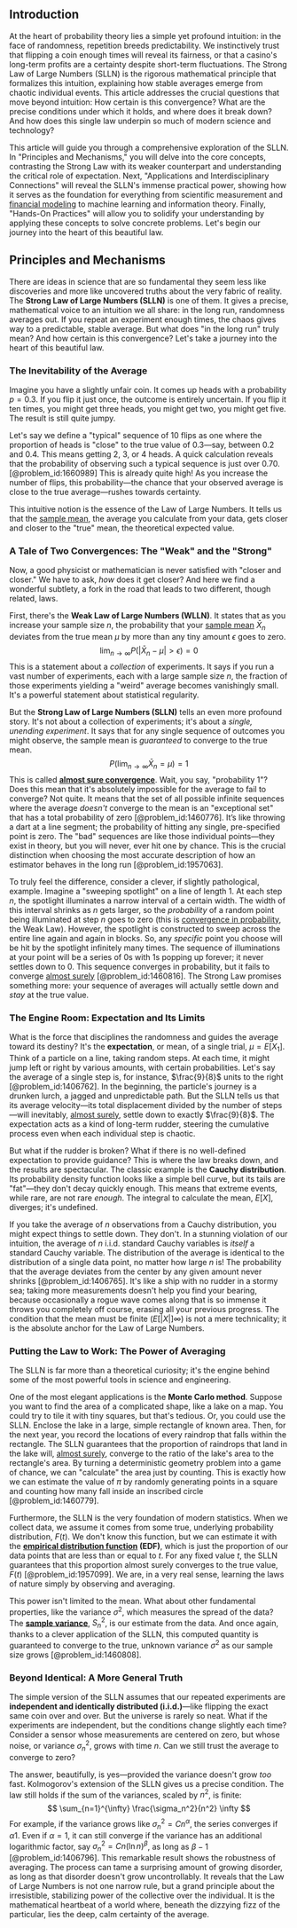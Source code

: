 ## Introduction
At the heart of probability theory lies a simple yet profound intuition: in the face of randomness, repetition breeds predictability. We instinctively trust that flipping a coin enough times will reveal its fairness, or that a casino's long-term profits are a certainty despite short-term fluctuations. The Strong Law of Large Numbers (SLLN) is the rigorous mathematical principle that formalizes this intuition, explaining how stable averages emerge from chaotic individual events. This article addresses the crucial questions that move beyond intuition: How certain is this convergence? What are the precise conditions under which it holds, and where does it break down? And how does this single law underpin so much of modern science and technology?

This article will guide you through a comprehensive exploration of the SLLN. In "Principles and Mechanisms," you will delve into the core concepts, contrasting the Strong Law with its weaker counterpart and understanding the critical role of expectation. Next, "Applications and Interdisciplinary Connections" will reveal the SLLN's immense practical power, showing how it serves as the foundation for everything from scientific measurement and [financial modeling](@article_id:144827) to machine learning and information theory. Finally, "Hands-On Practices" will allow you to solidify your understanding by applying these concepts to solve concrete problems. Let's begin our journey into the heart of this beautiful law.

## Principles and Mechanisms

There are ideas in science that are so fundamental they seem less like discoveries and more like uncovered truths about the very fabric of reality. The **Strong Law of Large Numbers (SLLN)** is one of them. It gives a precise, mathematical voice to an intuition we all share: in the long run, randomness averages out. If you repeat an experiment enough times, the chaos gives way to a predictable, stable average. But what does "in the long run" truly mean? And how certain is this convergence? Let's take a journey into the heart of this beautiful law.

### The Inevitability of the Average

Imagine you have a slightly unfair coin. It comes up heads with a probability $p=0.3$. If you flip it just once, the outcome is entirely uncertain. If you flip it ten times, you might get three heads, you might get two, you might get five. The result is still quite jumpy.

Let's say we define a "typical" sequence of 10 flips as one where the proportion of heads is "close" to the true value of $0.3$—say, between $0.2$ and $0.4$. This means getting 2, 3, or 4 heads. A quick calculation reveals that the probability of observing such a typical sequence is just over $0.70$. [@problem_id:1660989] This is already quite high! As you increase the number of flips, this probability—the chance that your observed average is close to the true average—rushes towards certainty.

This intuitive notion is the essence of the Law of Large Numbers. It tells us that the [sample mean](@article_id:168755), the average you calculate from your data, gets closer and closer to the "true" mean, the theoretical expected value.

### A Tale of Two Convergences: The "Weak" and the "Strong"

Now, a good physicist or mathematician is never satisfied with "closer and closer." We have to ask, *how* does it get closer? And here we find a wonderful subtlety, a fork in the road that leads to two different, though related, laws.

First, there's the **Weak Law of Large Numbers (WLLN)**. It states that as you increase your sample size $n$, the probability that your [sample mean](@article_id:168755) $\bar{X}_n$ deviates from the true mean $\mu$ by more than any tiny amount $\epsilon$ goes to zero.
$$ \lim_{n \to \infty} P(|\bar{X}_n - \mu| > \epsilon) = 0 $$
This is a statement about a *collection* of experiments. It says if you run a vast number of experiments, each with a large sample size $n$, the fraction of those experiments yielding a "weird" average becomes vanishingly small. It's a powerful statement about statistical regularity.

But the **Strong Law of Large Numbers (SLLN)** tells an even more profound story. It's not about a collection of experiments; it's about a *single, unending experiment*. It says that for any single sequence of outcomes you might observe, the sample mean is *guaranteed* to converge to the true mean.
$$ P\left(\lim_{n \to \infty} \bar{X}_n = \mu\right) = 1 $$
This is called **[almost sure convergence](@article_id:265318)**. Wait, you say, "probability 1"? Does this mean that it's absolutely impossible for the average to fail to converge? Not quite. It means that the set of all possible infinite sequences where the average *doesn't* converge to the mean is an "exceptional set" that has a total probability of zero [@problem_id:1460776]. It’s like throwing a dart at a line segment; the probability of hitting any single, pre-specified point is zero. The "bad" sequences are like those individual points—they exist in theory, but you will never, ever hit one by chance. This is the crucial distinction when choosing the most accurate description of how an estimator behaves in the long run [@problem_id:1957063].

To truly feel the difference, consider a clever, if slightly pathological, example. Imagine a "sweeping spotlight" on a line of length 1. At each step $n$, the spotlight illuminates a narrow interval of a certain width. The width of this interval shrinks as $n$ gets larger, so the *probability* of a random point being illuminated at step $n$ goes to zero (this is [convergence in probability](@article_id:145433), the Weak Law). However, the spotlight is constructed to sweep across the entire line again and again in blocks. So, any *specific* point you choose will be hit by the spotlight infinitely many times. The sequence of illuminations at your point will be a series of 0s with 1s popping up forever; it never settles down to 0. This sequence converges in probability, but it fails to converge [almost surely](@article_id:262024) [@problem_id:1460816]. The Strong Law promises something more: your sequence of averages will actually settle down and *stay* at the true value.

### The Engine Room: Expectation and Its Limits

What is the force that disciplines the randomness and guides the average toward its destiny? It's the **expectation**, or mean, of a single trial, $\mu = E[X_1]$. Think of a particle on a line, taking random steps. At each time, it might jump left or right by various amounts, with certain probabilities. Let's say the average of a single step is, for instance, $\frac{9}{8}$ units to the right [@problem_id:1406762]. In the beginning, the particle's journey is a drunken lurch, a jagged and unpredictable path. But the SLLN tells us that its average velocity—its total displacement divided by the number of steps—will inevitably, [almost surely](@article_id:262024), settle down to exactly $\frac{9}{8}$. The expectation acts as a kind of long-term rudder, steering the cumulative process even when each individual step is chaotic.

But what if the rudder is broken? What if there is no well-defined expectation to provide guidance? This is where the law breaks down, and the results are spectacular. The classic example is the **Cauchy distribution**. Its probability density function looks like a simple bell curve, but its tails are "fat"—they don't decay quickly enough. This means that extreme events, while rare, are not rare *enough*. The integral to calculate the mean, $E[X]$, diverges; it's undefined.

If you take the average of $n$ observations from a Cauchy distribution, you might expect things to settle down. They don't. In a stunning violation of our intuition, the average of $n$ i.i.d. standard Cauchy variables is *itself* a standard Cauchy variable. The distribution of the average is identical to the distribution of a single data point, no matter how large $n$ is! The probability that the average deviates from the center by any given amount never shrinks [@problem_id:1406765]. It's like a ship with no rudder in a stormy sea; taking more measurements doesn't help you find your bearing, because occasionally a rogue wave comes along that is so immense it throws you completely off course, erasing all your previous progress. The condition that the mean must be finite ($E[|X|]  \infty$) is not a mere technicality; it is the absolute anchor for the Law of Large Numbers.

### Putting the Law to Work: The Power of Averaging

The SLLN is far more than a theoretical curiosity; it's the engine behind some of the most powerful tools in science and engineering.

One of the most elegant applications is the **Monte Carlo method**. Suppose you want to find the area of a complicated shape, like a lake on a map. You could try to tile it with tiny squares, but that's tedious. Or, you could use the SLLN. Enclose the lake in a large, simple rectangle of known area. Then, for the next year, you record the locations of every raindrop that falls within the rectangle. The SLLN guarantees that the proportion of raindrops that land in the lake will, [almost surely](@article_id:262024), converge to the ratio of the lake's area to the rectangle's area. By turning a deterministic geometry problem into a game of chance, we can "calculate" the area just by counting. This is exactly how we can estimate the value of $\pi$ by randomly generating points in a square and counting how many fall inside an inscribed circle [@problem_id:1460779].

Furthermore, the SLLN is the very foundation of modern statistics. When we collect data, we assume it comes from some true, underlying probability distribution, $F(t)$. We don't know this function, but we can estimate it with the **[empirical distribution function](@article_id:178105) (EDF)**, which is just the proportion of our data points that are less than or equal to $t$. For any fixed value $t$, the SLLN guarantees that this proportion almost surely converges to the true value, $F(t)$ [@problem_id:1957099]. We are, in a very real sense, learning the laws of nature simply by observing and averaging.

This power isn't limited to the mean. What about other fundamental properties, like the variance $\sigma^2$, which measures the spread of the data? The **[sample variance](@article_id:163960)**, $S_n^2$, is our estimate from the data. And once again, thanks to a clever application of the SLLN, this computed quantity is guaranteed to converge to the true, unknown variance $\sigma^2$ as our sample size grows [@problem_id:1460808].

### Beyond Identical: A More General Truth

The simple version of the SLLN assumes that our repeated experiments are **independent and identically distributed (i.i.d.)**—like flipping the exact same coin over and over. But the universe is rarely so neat. What if the experiments are independent, but the conditions change slightly each time? Consider a sensor whose measurements are centered on zero, but whose noise, or variance $\sigma_n^2$, grows with time $n$. Can we still trust the average to converge to zero?

The answer, beautifully, is yes—provided the variance doesn't grow *too* fast. Kolmogorov's extension of the SLLN gives us a precise condition. The law still holds if the sum of the variances, scaled by $n^2$, is finite:
$$ \sum_{n=1}^{\infty} \frac{\sigma_n^2}{n^2}  \infty $$
For example, if the variance grows like $\sigma_n^2 = C n^{\alpha}$, the series converges if $\alpha  1$. Even if $\alpha=1$, it can still converge if the variance has an additional logarithmic factor, say $\sigma_n^2 = C n (\ln n)^{\beta}$, as long as $\beta  -1$ [@problem_id:1406796]. This remarkable result shows the robustness of averaging. The process can tame a surprising amount of growing disorder, as long as that disorder doesn't grow uncontrollably. It reveals that the Law of Large Numbers is not one narrow rule, but a grand principle about the irresistible, stabilizing power of the collective over the individual. It is the mathematical heartbeat of a world where, beneath the dizzying fizz of the particular, lies the deep, calm certainty of the average.